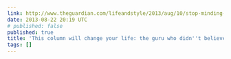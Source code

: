 ```yaml
---
link: http://www.theguardian.com/lifeandstyle/2013/aug/10/stop-minding-psychology-oliver-burkeman
date: 2013-08-22 20:19 UTC
# published: false
published: true
title: 'This column will change your life: the guru who didn''t believe in gurus'
tags: []
---
```



